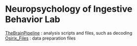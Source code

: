 # Neuropsychology of Ingestive Behavior Lab 
  

[TheBrainPipeline](https://github.com/niblunc/TheBrainPipeline/tree/master/TheBrainPipeline)  : analysis scripts and files, such as decoding<br/>
[Osirix_Files](https://github.com/NikkiBytes/NIBL/tree/master/OsirixFiles/)    : data preparation files <br/> 

